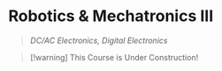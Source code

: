 # Robotics & Mechatronics III 
> *DC/AC Electronics, Digital Electronics*

> [!warning] This Course is Under Construction!